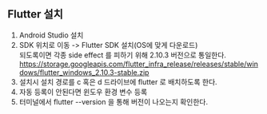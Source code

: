 ## Flutter 설치

1. Android Studio 설치  
2. SDK 위치로 이동 -> Flutter SDK 설치(OS에 맞게 다운로드)  
   되도록이면 각종 side effect 를 피하기 위해 2.10.3 버전으로 통일한다.  
   https://storage.googleapis.com/flutter_infra_release/releases/stable/windows/flutter_windows_2.10.3-stable.zip  
4. 설치시 설치 경로를 c 혹은 d 드라이브에 flutter 로 배치하도록 한다.  
5. 자동 등록이 안된다면 윈도우 환경 변수 등록  
6. 터미널에서 flutter --version 을 통해 버전이 나오는지 확인한다.  
